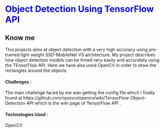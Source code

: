 <h1 style = "color:blue"> Object Detection Using TensorFlow API</h1>
<h2>Know me</h2>
<p> This projects aims at object detection with a very high accuracy using pre-trained light weight SSD-MobileNet V3 architecture. 
My project describes how object detection models can be trined very easily and accurately using the TEnsorFlow API.
Here we have also used OpenCV in order to draw the rectangles around the objects.
<h4>Challenges  :</h4>
The main challenge faced by me was getting the config file which I finally found at https://github.com/opencv/opencv/wiki/TensorFlow-Object-Detection-API which is the wiki page of TensorFlow API . 
<h4>Technologies Used  :</h4>OpenCV 
</p>

<h2>